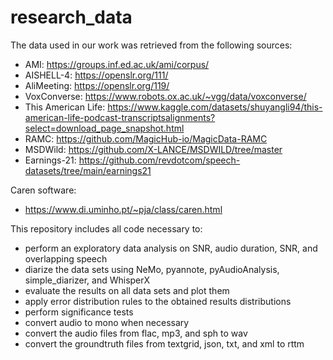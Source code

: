 # research_data
 
The data used in our work was retrieved from the following sources:
- AMI: https://groups.inf.ed.ac.uk/ami/corpus/
- AISHELL-4: https://openslr.org/111/
- AliMeeting: https://openslr.org/119/
- VoxConverse: https://www.robots.ox.ac.uk/~vgg/data/voxconverse/
- This American Life: https://www.kaggle.com/datasets/shuyangli94/this-american-life-podcast-transcriptsalignments?select=download_page_snapshot.html
- RAMC: https://github.com/MagicHub-io/MagicData-RAMC
- MSDWild: https://github.com/X-LANCE/MSDWILD/tree/master
- Earnings-21: https://github.com/revdotcom/speech-datasets/tree/main/earnings21

Caren software:
- https://www.di.uminho.pt/~pja/class/caren.html

This repository includes all code necessary to:
- perform an exploratory data analysis on SNR, audio duration, SNR, and overlapping speech
- diarize the data sets using NeMo, pyannote, pyAudioAnalysis, simple_diarizer, and WhisperX
- evaluate the results on all data sets and plot them
- apply error distribution rules to the obtained results distributions
- perform significance tests
- convert audio to mono when necessary
- convert the audio files from flac, mp3, and sph to wav
- convert the groundtruth files from textgrid, json, txt, and xml to rttm
